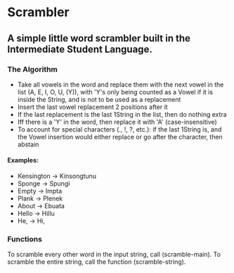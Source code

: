 # Scrambler
## A simple little word scrambler built in the Intermediate Student Language. 
### The Algorithm 
- Take all vowels in the word and replace them with the next vowel in the list
(A, E, I, O, U, (Y)), with 'Y's only being counted as a Vowel if it is inside
the String, and is not to be used as a replacement
- Insert the last vowel replacement 2 positions after it
- If the last replacement is the last 1String in the list, then do nothing
extra
- Iff there is a 'Y' in the word, then replace it with 'A' (case-insensitive)
- To account for special characters (., !, ?, etc.): if the last 1String
is, and the Vowel insertion would either replace or go after the character,
then abstain

#### Examples:
- Kensington -> Kinsongtunu
- Sponge -> Spungi
- Empty -> Impta
- Plank -> Plenek
- About -> Ebuata
- Hello -> Hillu
- He, -> Hi,
### Functions
To scramble every other word in the input string, call (scramble-main). To scramble the entire string, call the function (scramble-string).
